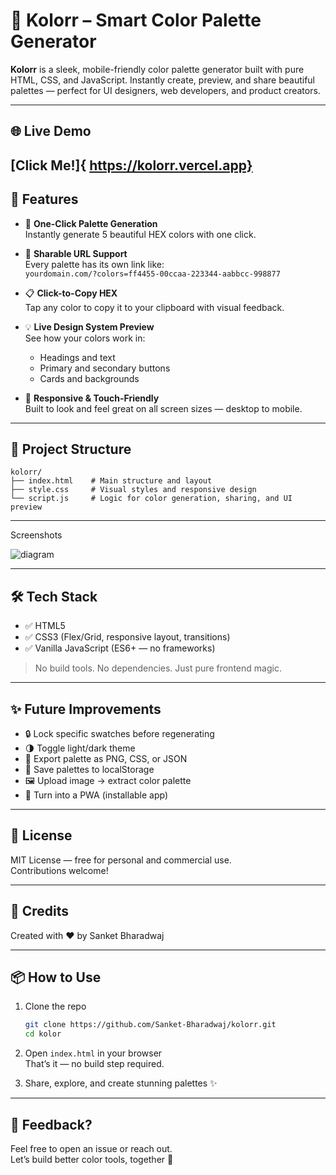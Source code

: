 # 🎨 Kolorr – Smart Color Palette Generator

**Kolorr** is a sleek, mobile-friendly color palette generator built with pure HTML, CSS, and JavaScript. Instantly create, preview, and share beautiful palettes — perfect for UI designers, web developers, and product creators.

---
## 🌐 Live Demo
[Click Me!]{
https://kolorr.vercel.app}
---

## 🚀 Features

- 🎲 **One-Click Palette Generation**  
  Instantly generate 5 beautiful HEX colors with one click.

- 🔗 **Sharable URL Support**  
  Every palette has its own link like:  
  `yourdomain.com/?colors=ff4455-00ccaa-223344-aabbcc-998877`

- 📋 **Click-to-Copy HEX**  
  Tap any color to copy it to your clipboard with visual feedback.

- 💡 **Live Design System Preview**  
  See how your colors work in:
  - Headings and text
  - Primary and secondary buttons
  - Cards and backgrounds

- 📱 **Responsive & Touch-Friendly**  
  Built to look and feel great on all screen sizes — desktop to mobile.

---

## 🧱 Project Structure

```
kolorr/
├── index.html    # Main structure and layout
├── style.css     # Visual styles and responsive design
└── script.js     # Logic for color generation, sharing, and UI preview
```

---
Screenshots

![diagram](https://github.com/user-attachments/assets/c7cdc682-85ee-4ccf-af3c-ea8fa2ee4c98)


---

## 🛠️ Tech Stack

- ✅ HTML5  
- ✅ CSS3 (Flex/Grid, responsive layout, transitions)  
- ✅ Vanilla JavaScript (ES6+ — no frameworks)

> No build tools. No dependencies. Just pure frontend magic.

---

## ✨ Future Improvements

- 🔒 Lock specific swatches before regenerating  
- 🌗 Toggle light/dark theme  
- 📸 Export palette as PNG, CSS, or JSON  
- 💾 Save palettes to localStorage  
- 🖼️ Upload image → extract color palette  
- 📱 Turn into a PWA (installable app)

---

## 📄 License

MIT License — free for personal and commercial use.  
Contributions welcome!

---

## 🙌 Credits

Created with ❤️ by Sanket Bharadwaj  

---

## 📦 How to Use

1. Clone the repo  
   ```bash
   git clone https://github.com/Sanket-Bharadwaj/kolorr.git
   cd kolor
   ```

2. Open `index.html` in your browser  
   That’s it — no build step required.

3. Share, explore, and create stunning palettes ✨

---

## 💬 Feedback?

Feel free to open an issue or reach out.  
Let’s build better color tools, together 🌈

